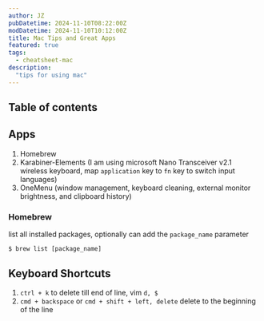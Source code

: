 ```yaml
---
author: JZ
pubDatetime: 2024-11-10T08:22:00Z
modDatetime: 2024-11-10T10:12:00Z
title: Mac Tips and Great Apps 
featured: true
tags:
  - cheatsheet-mac
description:
  "tips for using mac"
---
```


## Table of contents

## Apps

1. Homebrew
2. Karabiner-Elements (I am using microsoft Nano Transceiver v2.1 wireless keyboard, map `application` key to `fn` key to switch input languages)
3. OneMenu (window management, keyboard cleaning, external monitor brightness, and clipboard history)

### Homebrew

list all installed packages, optionally can add the `package_name` parameter

```shell
$ brew list [package_name]
```

## Keyboard Shortcuts

1. `ctrl + k` to delete till end of line, vim `d, $`
2. `cmd + backspace` or `cmd + shift + left, delete` delete to the beginning of the line
